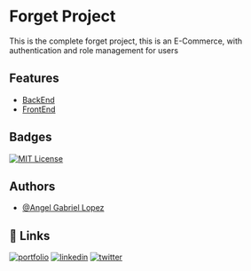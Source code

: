 
# Forget Project


This is the complete forget project, this is an E-Commerce, with authentication and role management for users


## Features

- [BackEnd](https://github.com/ImRLopezAG/Forget-Project/tree/main/Forget-Api#readme)
- [FrontEnd](https://github.com/ImRLopezAG/Forget-Project/tree/main/Forget#readme)


## Badges

[![MIT License](https://img.shields.io/badge/License-MIT-green.svg)](https://choosealicense.com/licenses/mit/)
## Authors

- [@Angel Gabriel Lopez](https://www.github.com/imrlopezag)


## 🔗 Links
[![portfolio](https://img.shields.io/badge/my_portfolio-000?style=for-the-badge&logo=ko-fi&logoColor=white)](https://imrlopez.dev)
[![linkedin](https://img.shields.io/badge/linkedin-0A66C2?style=for-the-badge&logo=linkedin&logoColor=white)](https://www.linkedin.com/in/angel-gabriel-lopez/)
[![twitter](https://img.shields.io/badge/twitter-1DA1F2?style=for-the-badge&logo=twitter&logoColor=white)](https://twitter.com/imr_lopez)

